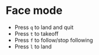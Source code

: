 # Face mode
- Press `q` to land and quit
- Press `t` to takeoff
- Press `f` to follow/stop following
- Press `l` to land